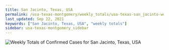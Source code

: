 ```yaml
---
title: San Jacinto, Texas, USA
permalink: /usa-texas-montgomery/weekly_totals/usa-texas-san_jacinto-weekly_totals.html
last_updated: Sep 22, 2021
keywords: ["San Jacinto, Texas, USA", "weekly totals"]
sidebar: usa-texas-montgomery_sidebar
---
```


![Weekly Totals of Confirmed Cases for San Jacinto, Texas, USA](/covid_tracker/images/graphs/usa-texas-san_jacinto-weekly_totals_graph.png)
